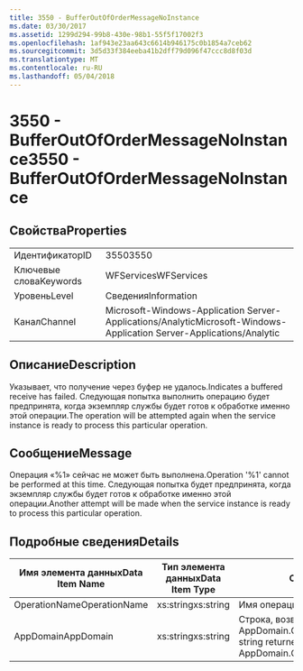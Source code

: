 ```yaml
---
title: 3550 - BufferOutOfOrderMessageNoInstance
ms.date: 03/30/2017
ms.assetid: 1299d294-99b8-430e-98b1-55f5f17002f3
ms.openlocfilehash: 1af943e23aa643c6614b946175c0b1854a7ceb62
ms.sourcegitcommit: 3d5d33f384eeba41b2dff79d096f47ccc8d8f03d
ms.translationtype: MT
ms.contentlocale: ru-RU
ms.lasthandoff: 05/04/2018
---
```

# <a name="3550---bufferoutofordermessagenoinstance"></a><span data-ttu-id="80edb-102">3550 - BufferOutOfOrderMessageNoInstance</span><span class="sxs-lookup"><span data-stu-id="80edb-102">3550 - BufferOutOfOrderMessageNoInstance</span></span>
## <a name="properties"></a><span data-ttu-id="80edb-103">Свойства</span><span class="sxs-lookup"><span data-stu-id="80edb-103">Properties</span></span>  
  
|||  
|-|-|  
|<span data-ttu-id="80edb-104">Идентификатор</span><span class="sxs-lookup"><span data-stu-id="80edb-104">ID</span></span>|<span data-ttu-id="80edb-105">3550</span><span class="sxs-lookup"><span data-stu-id="80edb-105">3550</span></span>|  
|<span data-ttu-id="80edb-106">Ключевые слова</span><span class="sxs-lookup"><span data-stu-id="80edb-106">Keywords</span></span>|<span data-ttu-id="80edb-107">WFServices</span><span class="sxs-lookup"><span data-stu-id="80edb-107">WFServices</span></span>|  
|<span data-ttu-id="80edb-108">Уровень</span><span class="sxs-lookup"><span data-stu-id="80edb-108">Level</span></span>|<span data-ttu-id="80edb-109">Сведения</span><span class="sxs-lookup"><span data-stu-id="80edb-109">Information</span></span>|  
|<span data-ttu-id="80edb-110">Канал</span><span class="sxs-lookup"><span data-stu-id="80edb-110">Channel</span></span>|<span data-ttu-id="80edb-111">Microsoft-Windows-Application Server-Applications/Analytic</span><span class="sxs-lookup"><span data-stu-id="80edb-111">Microsoft-Windows-Application Server-Applications/Analytic</span></span>|  
  
## <a name="description"></a><span data-ttu-id="80edb-112">Описание</span><span class="sxs-lookup"><span data-stu-id="80edb-112">Description</span></span>  
 <span data-ttu-id="80edb-113">Указывает, что получение через буфер не удалось.</span><span class="sxs-lookup"><span data-stu-id="80edb-113">Indicates a buffered receive has failed.</span></span> <span data-ttu-id="80edb-114">Следующая попытка выполнить операцию будет предпринята, когда экземпляр службы будет готов к обработке именно этой операции.</span><span class="sxs-lookup"><span data-stu-id="80edb-114">The operation will be attempted again when the service instance is ready to process this particular operation.</span></span>  
  
## <a name="message"></a><span data-ttu-id="80edb-115">Сообщение</span><span class="sxs-lookup"><span data-stu-id="80edb-115">Message</span></span>  
 <span data-ttu-id="80edb-116">Операция «%1» сейчас не может быть выполнена.</span><span class="sxs-lookup"><span data-stu-id="80edb-116">Operation '%1' cannot be performed at this time.</span></span> <span data-ttu-id="80edb-117">Следующая попытка будет предпринята, когда экземпляр службы будет готов к обработке именно этой операции.</span><span class="sxs-lookup"><span data-stu-id="80edb-117">Another attempt will be made when the service instance is ready to process this particular operation.</span></span>  
  
## <a name="details"></a><span data-ttu-id="80edb-118">Подробные сведения</span><span class="sxs-lookup"><span data-stu-id="80edb-118">Details</span></span>  
  
|<span data-ttu-id="80edb-119">Имя элемента данных</span><span class="sxs-lookup"><span data-stu-id="80edb-119">Data Item Name</span></span>|<span data-ttu-id="80edb-120">Тип элемента данных</span><span class="sxs-lookup"><span data-stu-id="80edb-120">Data Item Type</span></span>|<span data-ttu-id="80edb-121">Описание</span><span class="sxs-lookup"><span data-stu-id="80edb-121">Description</span></span>|  
|--------------------|--------------------|-----------------|  
|<span data-ttu-id="80edb-122">OperationName</span><span class="sxs-lookup"><span data-stu-id="80edb-122">OperationName</span></span>|<span data-ttu-id="80edb-123">xs:string</span><span class="sxs-lookup"><span data-stu-id="80edb-123">xs:string</span></span>|<span data-ttu-id="80edb-124">Имя операции.</span><span class="sxs-lookup"><span data-stu-id="80edb-124">The name of the operation.</span></span>|  
|<span data-ttu-id="80edb-125">AppDomain</span><span class="sxs-lookup"><span data-stu-id="80edb-125">AppDomain</span></span>|<span data-ttu-id="80edb-126">xs:string</span><span class="sxs-lookup"><span data-stu-id="80edb-126">xs:string</span></span>|<span data-ttu-id="80edb-127">Строка, возвращаемая AppDomain.CurrentDomain.FriendlyName.</span><span class="sxs-lookup"><span data-stu-id="80edb-127">The string returned by AppDomain.CurrentDomain.FriendlyName.</span></span>|
